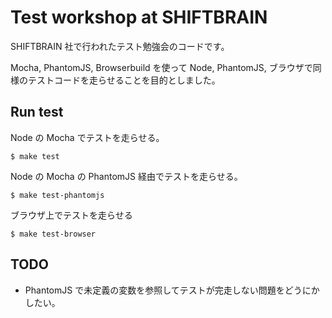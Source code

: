 
# Test workshop at SHIFTBRAIN

SHIFTBRAIN 社で行われたテスト勉強会のコードです。

Mocha, PhantomJS, Browserbuild を使って Node, PhantomJS, ブラウザで同様のテストコードを走らせることを目的としました。

## Run test

Node の Mocha でテストを走らせる。

    $ make test

Node の Mocha の PhantomJS 経由でテストを走らせる。

    $ make test-phantomjs

ブラウザ上でテストを走らせる

    $ make test-browser

## TODO

* PhantomJS で未定義の変数を参照してテストが完走しない問題をどうにかしたい。